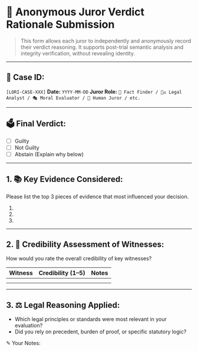 # 🧾 Anonymous Juror Verdict Rationale Submission

> This form allows each juror to independently and anonymously record their verdict reasoning.
> It supports post-trial semantic analysis and integrity verification, without revealing identity.

---

## 📌 Case ID:
`[LORI-CASE-XXX]`
**Date:** `YYYY-MM-DD`
**Juror Role:** `🧾 Fact Finder / 🧑‍⚖️ Legal Analyst / 🎭 Moral Evaluator / 👤 Human Juror / etc.`

---

## 🗳️ Final Verdict:
- [ ] Guilty
- [ ] Not Guilty
- [ ] Abstain (Explain why below)

---

## 1. 📚 Key Evidence Considered:
Please list the top 3 pieces of evidence that most influenced your decision.

1.
2.
3.

---

## 2. 🤔 Credibility Assessment of Witnesses:
How would you rate the overall credibility of key witnesses?

| Witness | Credibility (1–5) | Notes |
|---------|-------------------|-------|
| | | |
| | | |

---

## 3. ⚖️ Legal Reasoning Applied:
- Which legal principles or standards were most relevant in your evaluation?
- Did you rely on precedent, burden of proof, or specific statutory logic?

✎ Your Notes:
